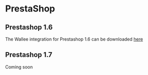 # PrestaShop

## Prestashop 1.6
The Wallee integration for Prestashop 1.6 can be downloaded [here](https://github.com/wallee-payment/prestashop-1.6)

## Prestashop 1.7
Coming soon
